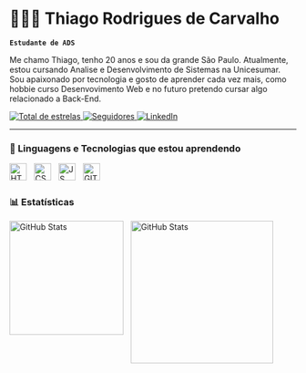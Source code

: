 # 🧑🏻‍💻 Thiago Rodrigues de Carvalho

**`Estudante de ADS`**

Me chamo Thiago, tenho 20 anos e sou da grande São Paulo. Atualmente, estou cursando Analise e Desenvolvimento de Sistemas na Unicesumar. Sou apaixonado por tecnologia e gosto de aprender cada vez mais, como hobbie curso Desenvovimento Web e no futuro pretendo cursar algo relacionado a Back-End.

<p align="left">
    <!-- Badge para estrelas no GitHub -->
    <a href="https://github.com/kahazdev?tab=repositories&sort=stargazers">
        <img 
            alt="Total de estrelas" 
            title="Total de estrelas GitHub" 
            src="https://custom-icon-badges.demolab.com/github/stars/kahazdev?color=55960c&style=for-the-badge&labelColor=488207&logo=star&label=estrelas"
        />
    </a>
    <!-- Badge para seguidores no GitHub -->
    <a href="https://github.com/kahazdev?tab=followers">
        <img 
            alt="Seguidores" 
            title="Me siga no GitHub" 
            src="https://custom-icon-badges.demolab.com/github/followers/kahazdev?color=236ad3&labelColor=1155ba&style=for-the-badge&logo=github&label=Seguidores&logoColor=white"
        />
    </a>
    <!-- Badge para LinkedIn -->
    <a href="https://www.linkedin.com/in/thiago-rodrigues-de-carvalho-8170862a8/" target="_blank">
        <img 
            alt="LinkedIn" 
            title="Visite meu perfil no LinkedIn" 
            src="https://img.shields.io/badge/LinkedIn-0077B5?style=for-the-badge&logo=linkedin&logoColor=white"
        />
    </a>
</p>

---

### 🤖 Linguagens e Tecnologias que estou aprendendo

<!-- Ícone do HTML -->
<img 
    align="left" 
    alt="HTML" 
    title="HTML"
    width="30px" 
    style="padding-right: 10px;" 
    src="https://cdn.jsdelivr.net/gh/devicons/devicon@latest/icons/html5/html5-original-wordmark.svg"          
/>

<!-- Ícone do CSS -->
<img 
    align="left" 
    alt="CSS" 
    title="CSS"
    width="30px" 
    style="padding-right: 10px;" 
    src="https://cdn.jsdelivr.net/gh/devicons/devicon@latest/icons/css3/css3-original-wordmark.svg" 
/>

<!-- Ícone do JS -->
<img 
    align="left" 
    alt="JS" 
    title="JS"
    width="30px" 
    style="padding-right: 10px;" 
    src="https://images.icon-icons.com/112/PNG/512/python_18894.png"
/>

<!-- Ícone do GIT -->
<img 
    align="left" 
    alt="GIT" 
    title="GIT"
    width="30px" 
    style="padding-right: 10px;" 
    src="https://cdn.jsdelivr.net/gh/devicons/devicon@latest/icons/git/git-plain.svg"
/>
<br/>
<br/>


### 📊 Estatísticas

<p>
  <img 
    align="left" 
    alt="GitHub Stats" 
    height="200" 
    style="padding-right: 10px;" 
    src="https://github-readme-stats.vercel.app/api?username=kahazdev&show_icons=true&theme=dark&include_all_commits=true&locale=pt-br" 
  />

<img 
      align="left" 
      alt="GitHub Stats" 
      height="250" 
      src="https://github-readme-stats.vercel.app/api/top-langs/?username=kahazdev&theme=dark&layout=compact&custom_title=Tecnologias&langs_count=9" 
  />

</p>

